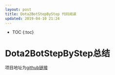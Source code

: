 ```yaml
---
layout: post
title: Dota2BotStepByStep 代码阅读
updated: 2019-04-10 21:24
---
```


<head>
	<script src="https://cdn.mathjax.org/mathjax/latest/MathJax.js?config=TeX-AMS-MML_HTMLorMML" type="text/javascript"></script>
	<script type="text/x-mathjax-config">
		MathJax.Hub.Config(
		{
			tex2jax: {
			skipTags: ['script', 'noscript', 'style', 'textarea', 'pre'],
			inlineMath: [['$','$']]
		}
	}
	);
</script>
</head>

* TOC
{:toc}

# Dota2BotStepByStep总结

项目地址为[github链接](https://github.com/lenLRX/Dota2BotStepByStep)